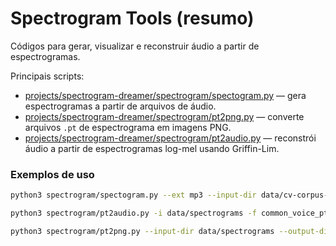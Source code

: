 # Spectrogram Tools (resumo)

Códigos para gerar, visualizar e reconstruir áudio a partir de espectrogramas.

Principais scripts:
- [projects/spectrogram-dreamer/spectrogram/spectogram.py](spectogram.py) — gera espectrogramas a partir de arquivos de áudio.
- [projects/spectrogram-dreamer/spectrogram/pt2png.py](pt2png.py) — converte arquivos `.pt` de espectrograma em imagens PNG.
- [projects/spectrogram-dreamer/spectrogram/pt2audio.py](pt2audio.py) — reconstrói áudio a partir de espectrogramas log-mel usando Griffin-Lim.


### Exemplos de uso

```bash
python3 spectrogram/spectogram.py --ext mp3 --input-dir data/cv-corpus-21.0-delta-2025-03-14/pt/clips --output-dir data/raw_spectrograms/

python3 spectrogram/pt2audio.py -i data/spectrograms -f common_voice_pt_41964522.pt -o spectrogram/reconstruido/ --gl-iters 64

python3 spectrogram/pt2png.py --input-dir data/spectrograms --output-dir spectrogram/imgs/
```
